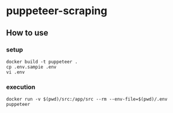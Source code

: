 # puppeteer-scraping

## How to use

### setup

```
docker build -t puppeteer .
cp .env.sampie .env
vi .env
```

### execution
```
docker run -v $(pwd)/src:/app/src --rm --env-file=$(pwd)/.env puppeteer
```
